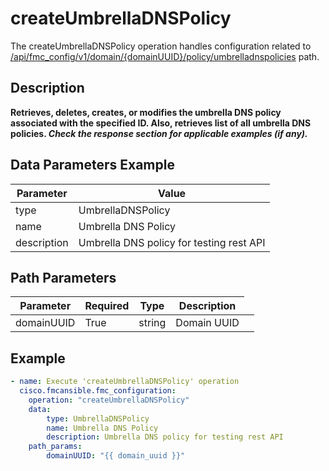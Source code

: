 # createUmbrellaDNSPolicy

The createUmbrellaDNSPolicy operation handles configuration related to [/api/fmc_config/v1/domain/{domainUUID}/policy/umbrelladnspolicies](/paths//api/fmc_config/v1/domain/{domain_uuid}/policy/umbrelladnspolicies.md) path.&nbsp;
## Description
**Retrieves, deletes, creates, or modifies the umbrella DNS policy associated with the specified ID. Also, retrieves list of all umbrella DNS policies. _Check the response section for applicable examples (if any)._**

## Data Parameters Example
| Parameter | Value |
| --------- | -------- |
| type | UmbrellaDNSPolicy |
| name | Umbrella DNS Policy |
| description | Umbrella DNS policy for testing rest API |

## Path Parameters
| Parameter | Required | Type | Description |
| --------- | -------- | ---- | ----------- |
| domainUUID | True | string <td colspan=3> Domain UUID |

## Example
```yaml
- name: Execute 'createUmbrellaDNSPolicy' operation
  cisco.fmcansible.fmc_configuration:
    operation: "createUmbrellaDNSPolicy"
    data:
        type: UmbrellaDNSPolicy
        name: Umbrella DNS Policy
        description: Umbrella DNS policy for testing rest API
    path_params:
        domainUUID: "{{ domain_uuid }}"

```